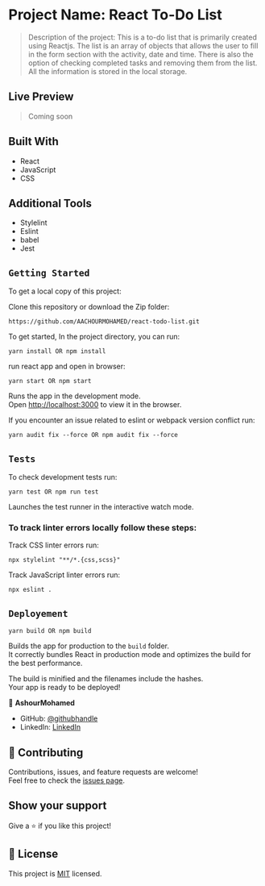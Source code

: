# Project Name: React To-Do List

> Description of the project: This is a to-do list that is primarily created using Reactjs. The list is an array of objects that allows the user to fill in the form section with the activity, date and time. There is also the option of checking completed tasks and removing them from the list. All the information is stored in the local storage.  

## Live Preview
> Coming soon

## Built With

- React
- JavaScript
- CSS

## Additional Tools

- Stylelint
- Eslint
- babel
- Jest

## `Getting Started`

To get a local copy of this project:

Clone this repository or download the Zip folder:
```
https://github.com/AACHOURMOHAMED/react-todo-list.git
```

To get started, In the project directory, you can run:
```
yarn install OR npm install
```
run react app and open in browser:
```
yarn start OR npm start
```
Runs the app in the development mode.\
Open [http://localhost:3000](http://localhost:3000) to view it in the browser.

If you encounter an issue related to eslint or webpack version conflict run:
```
yarn audit fix --force OR npm audit fix --force
```

## `Tests`
To check development tests run:
```
yarn test OR npm run test
```
Launches the test runner in the interactive watch mode.


### To track linter errors locally follow these steps:  

Track CSS linter errors run:
```
npx stylelint "**/*.{css,scss}"
```
Track JavaScript linter errors run:
```
npx eslint .
```

## `Deployement`
```
yarn build OR npm build
```
Builds the app for production to the `build` folder.\
It correctly bundles React in production mode and optimizes the build for the best performance.

The build is minified and the filenames include the hashes.\
Your app is ready to be deployed!


👤 **AshourMohamed**

- GitHub: [@githubhandle](https://github.com/AACHOURMOHAMED)
- LinkedIn: [LinkedIn](https://linkedin.com/in/mohamed-aachour-25405b215)


## 🤝 Contributing

Contributions, issues, and feature requests are welcome!  
Feel free to check the [issues page](https://github.com/AACHOURMOHAMED/react-todo-list/issues).


## Show your support

Give a ⭐️ if you like this project!


## 📝 License

This project is [MIT](./MIT.md) licensed.